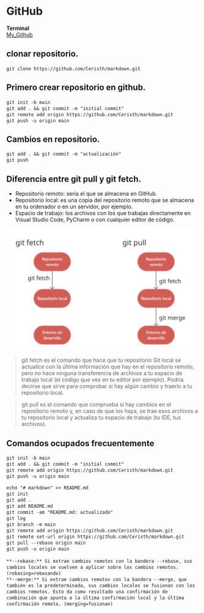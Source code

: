 # GitHub

**Terminal**  
[My_Github](https://github.com/Ceristh/markdown)  

## clonar repositorio.  
~~~
git clone https://github.com/Ceristh/markdown.git
~~~

## Primero crear repositorio en github.  
~~~
git init -b main
git add . && git commit -m "initial commit"
git remote add origin https://github.com/Ceristh/markdown.git
git push -u origin main
~~~

## Cambios en repositorio.  
~~~
git add . && git commit -m "actualización"
git push
~~~

## Diferencia entre git pull y git fetch.    

+ Repositorio remoto: sería el que se almacena en GitHub.  
+ Repositorio local: es una copia del repositorio remoto que se almacena en tu ordenador o en un servidor, por ejemplo.  
+ Espacio de trabajo: los archivos con los que trabajas directamente en Visual Studio Code, PyCharm o con cualquier editor de código.  

![git fetch y git pull](./img/git-fetch-vs-git-pull-diferencias.png "git fetch y git pull")

>git fetch es el comando que hace que tu repositorio Git local se actualice con la última información que hay en el repositorio remoto, pero no hace ninguna transferencia de archivos a tu espacio de trabajo local (el código que ves en tu editor por ejemplo). Podría decirse que sirve para comprobar si hay algún cambio y traerlo a tu repositorio local.  

>git pull es el comando que comprueba si hay cambios en el repositorio remoto y, en caso de que los haya, se trae esos archivos a tu repositorio local y actualiza tu espacio de trabajo (tu IDE, tus archivos).  

## Comandos ocupados frecuentemente   
~~~
git init -b main
git add . && git commit -m "initial commit"
git remote add origin https://github.com/Ceristh/markdown.git
git push -u origin main
~~~
~~~
echo "# markdown" >> README.md
git init
git add .
git add README.md
git commit -am "README.md: actualizado"
git log
git branch -m main
git remote add origin https://github.com/Ceristh/markdown.git
git remote set-url origin https://github.com/Ceristh/markdown.git
git pull --rebase origin main
git push -u origin main

**--rebase:** Si extrae cambios remotos con la bandera --rebase, sus cambios locales se vuelven a aplicar sobre los cambios remotos. (rebasing=rebasando)
**--merge:** Si extrae cambios remotos con la bandera --merge, que también es la predeterminada, sus cambios locales se fusionan con los cambios remotos. Esto da como resultado una confirmación de combinación que apunta a la última confirmación local y la última confirmación remota. (merging=fusionan)
~~~